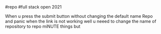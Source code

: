 #repo #full stack open 2021 

When u press the submit button without changing the default name Repo and panic when the link is not working well u neeed to change the name of repository to repo miNUTE things but
